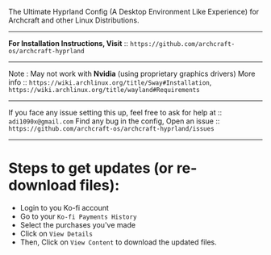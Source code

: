 The Ultimate Hyprland Config (A Desktop Environment Like Experience) for Archcraft and other Linux Distributions.

---

**For Installation Instructions, Visit** :: `https://github.com/archcraft-os/archcraft-hyprland`

---

Note : May not work with **Nvidia** (using proprietary graphics drivers)
More info :: `https://wiki.archlinux.org/title/Sway#Installation`, `https://wiki.archlinux.org/title/wayland#Requirements`

---

If you face any issue setting this up, feel free to ask for help at :: `adi1090x@gmail.com`
Find any bug in the config, Open an issue :: `https://github.com/archcraft-os/archcraft-hyprland/issues`

---

# Steps to get updates (or re-download files):
- Login to you Ko-fi account
- Go to your `Ko-fi Payments History`
- Select the purchases you've made
- Click on `View Details`
- Then, Click on `View Content` to download the updated files.
